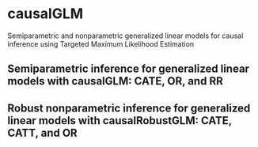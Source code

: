 # causalGLM
Semiparametric and nonparametric generalized linear models for causal inference using Targeted Maximum Likelihood Estimation 




## Semiparametric inference for generalized linear models with causalGLM: CATE, OR, and RR

## Robust nonparametric inference for generalized linear models with causalRobustGLM: CATE, CATT, and OR
